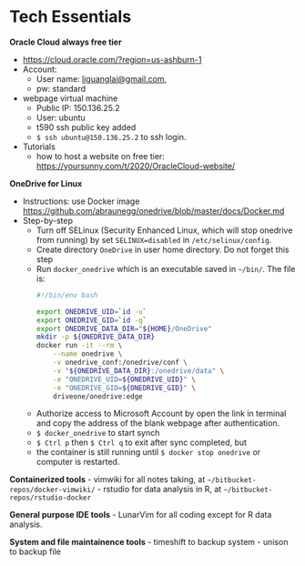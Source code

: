 # Tech Essentials

**Oracle Cloud always free tier**
- https://cloud.oracle.com/?region=us-ashburn-1
- Account:
    - User name: liguanglai@gmail.com, 
    - pw: standard
- webpage virtual machine
    - Public IP: 150.136.25.2
    - User: ubuntu
    - t590 ssh public key added
    - `$ ssh ubuntu@150.136.25.2` to ssh login.
- Tutorials
    - how to host a website on free tier: https://yoursunny.com/t/2020/OracleCloud-website/ 

**OneDrive for Linux**
- Instructions: use Docker image https://github.com/abraunegg/onedrive/blob/master/docs/Docker.md
- Step-by-step
    - Turn off SELinux (Security Enhanced Linux, which will stop onedrive from running) by set `SELINUX=disabled` in `/etc/selinux/config`.
    - Create directory `OneDrive` in user home directory. Do not forget this step
    - Run `docker_onedrive` which is an executable saved in `~/bin/`. The file is:
        ```sh
        #!/bin/env bash
        
        export ONEDRIVE_UID=`id -u`
        export ONEDRIVE_GID=`id -g`
        export ONEDRIVE_DATA_DIR="${HOME}/OneDrive"
        mkdir -p ${ONEDRIVE_DATA_DIR}
        docker run -it --rm \
            --name onedrive \
            -v onedrive_conf:/onedrive/conf \
            -v "${ONEDRIVE_DATA_DIR}:/onedrive/data" \
            -e "ONEDRIVE_UID=${ONEDRIVE_UID}" \
            -e "ONEDRIVE_GID=${ONEDRIVE_GID}" \
            driveone/onedrive:edge
        ```
    - Authorize access to Microsoft Account by open the link in terminal and copy the address of the blank webpage after authentication.
    - `$ docker_onedrive` to start synch
    - `$ Ctrl p` then `$ Ctrl q` to exit after sync completed, but
    - the container is still running until `$ docker stop onedrive` or computer is restarted.

**Containerized tools**
    - vimwiki for all notes taking, at `~/bitbucket-repos/docker-vimwiki/`
    - rstudio for data analysis in R, at `~/bitbucket-repos/rstudio-docker`

**General purpose IDE tools**
    - LunarVim for all coding except for R data analysis.

**System and file maintainence tools**
    - timeshift to backup system
    - unison to backup file
